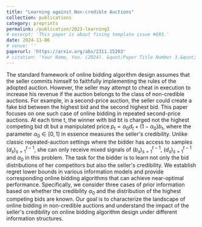 ```yaml
---
title: "Learning against Non-credible Auctions"
collection: publications
category: preprints
permalink: /publication/2023-learning2
# excerpt: 'This paper is about fixing template issue #693.'
date: 2024-11-06
# venue: ''
paperurl: 'https://arxiv.org/abs/2311.15203'
# citation: 'Your Name, You. (2024). &quot;Paper Title Number 3.&quot; <i>GitHub Journal of Bugs</i>. 1(3).'
---
```


The standard framework of online bidding algorithm design assumes that the seller commits himself to faithfully implementing the rules of the adopted auction. However, the seller may attempt to cheat in execution to increase his revenue if the auction belongs to the class of non-credible auctions. For example, in a second-price auction, the seller could create a fake bid between the highest bid and the second highest bid. This paper focuses on one such case of online bidding in repeated second-price auctions. At each time t, the winner with bid bt is charged not the highest competing bid dt but a manipulated price $p_t=α_0d_t+(1−α_0)b_t$, where the parameter $α_0 \in [0,1]$ in essence measures the seller's credibility. Unlike classic repeated-auction settings where the bidder has access to samples $(d_s)_{s=1}^{t-1}$, she can only receive mixed signals of $(b_s)_{s=1}^{t-1}$, $(d_s)_{s=1}^{t-1}$ and $\alpha_0$ in this problem. The task for the bidder is to learn not only the bid distributions of her competitors but also the seller's credibility. We establish regret lower bounds in various information models and provide corresponding online bidding algorithms that can achieve near-optimal performance. Specifically, we consider three cases of prior information based on whether the credibility $\alpha_0$ and the distribution of the highest competing bids are known. Our goal is to characterize the landscape of online bidding in non-credible auctions and understand the impact of the seller's credibility on online bidding algorithm design under different information structures. 

<!-- ---
title: "Paper Title Number 4"
collection: publications
category: conferences
permalink: /publication/2024-02-17-paper-title-number-4
excerpt: 'This paper is about fixing template issue #693.'
date: 2024-02-17
venue: 'GitHub Journal of Bugs'
paperurl: 'http://academicpages.github.io/files/paper3.pdf'
citation: 'Your Name, You. (2024). &quot;Paper Title Number 3.&quot; <i>GitHub Journal of Bugs</i>. 1(3).'
---

The contents above will be part of a list of publications, if the user clicks the link for the publication than the contents of section will be rendered as a full page, allowing you to provide more information about the paper for the reader. When publications are displayed as a single page, the contents of the above "citation" field will automatically be included below this section in a smaller font. -->
